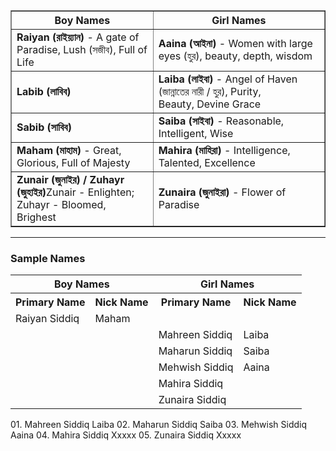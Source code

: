 <table border="1">
    <thead>
        <tr>
            <th>Boy Names</th>
            <th>Girl Names</th>
        </tr>
    </thead>
    <tbody>
        <tr>
            <td><strong>Raiyan (রাইয়্যান)</strong> - A gate of Paradise, Lush (সজীব), Full of Life</td>
            <td><strong>Aaina (আইনা)</strong> - Women with large eyes (হুর), beauty, depth, wisdom</td>
        </tr>
        <tr>
            <td><strong>Labib (লাবিব)</strong></td>
            <td><strong>Laiba (লাইবা)</strong> - Angel of Haven (জান্নাতের নারী / হুর), Purity, Beauty, Devine Grace</td>
        </tr>
        <tr>
            <td><strong>Sabib (সাবিব)</strong></td>
            <td><strong>Saiba (সাইবা)</strong> - Reasonable, Intelligent, Wise</td>
        </tr>
        <tr>
            <td><strong>Maham (মাহাম)</strong> - Great, Glorious, Full of Majesty</td>
            <td><strong>Mahira (মাহিরা)</strong> - Intelligence, Talented, Excellence</td>
        </tr>
        <tr>
            <td><strong>Zunair (জুনাইর) / Zuhayr (জুহাইর)</strong>Zunair - Enlighten; Zuhayr - Bloomed, Brighest</td>
            <td><strong>Zunaira (জুনাইরা)</strong> - Flower of Paradise</td>
        </tr>
    </tbody>
</table>

***

### **Sample Names**

<table>
    <tr>
        <th colspan="2">Boy Names</th>
        <th colspan="2">Girl Names</th>
    </tr>
    <tr>
        <th>Primary Name</th><th>Nick Name</th>
        <th>Primary Name</th><th>Nick Name</th>
    </tr>
    <tr>
        <td>Raiyan Siddiq</td><td>Maham</td>
    </tr>
    <tr>
        <td></td><td></td>
        <td>Mahreen Siddiq</td><td>Laiba</td>
    </tr>
    <tr>
        <td></td><td></td>
        <td>Maharun Siddiq</td><td>Saiba</td>
    </tr>
    <tr>
        <td></td><td></td>
        <td>Mehwish Siddiq</td><td>Aaina</td>
    </tr>
    <tr>
        <td></td><td></td>
        <td>Mahira Siddiq</td><td></td>
    </tr>
    <tr>
        <td></td><td></td>
        <td>Zunaira Siddiq</td><td></td>
    </tr>
</table>
01. Mahreen Siddiq Laiba
02. Maharun Siddiq Saiba
03. Mehwish Siddiq Aaina
04. Mahira Siddiq Xxxxx
05. Zunaira Siddiq Xxxxx